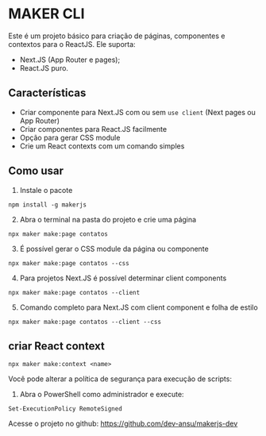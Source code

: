 # MAKER CLI

Este é um projeto básico para criação de páginas, componentes e contextos para o ReactJS. Ele suporta:

- Next.JS (App Router e pages);
- React.JS puro.

## Características
- Criar componente para Next.JS com ou sem `use client` (Next pages ou App Router)
- Criar componentes para React.JS facilmente
- Opção para gerar CSS module
- Crie um React contexts com um comando simples

## Como usar

1. Instale o pacote
```
npm install -g makerjs
```

2. Abra o terminal na pasta do projeto e crie uma página
```
npx maker make:page contatos 
```

3. É possível gerar o CSS module da página ou componente
```
npx maker make:page contatos --css
```

4. Para projetos Next.JS é possível determinar client components
```
npx maker make:page contatos --client
```

5. Comando completo para Next.JS com client component e folha de estilo
```
npx maker make:page contatos --client --css
```

## criar React context
```
npx maker make:context <name>
```

Você pode alterar a política de segurança para execução de scripts:

1. Abra o PowerShell como administrador e execute:
```
Set-ExecutionPolicy RemoteSigned
```


Acesse o projeto no github: https://github.com/dev-ansu/makerjs-dev
